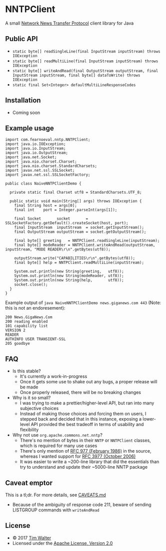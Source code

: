 # NNTPClient

A small [Network News Transfer Protocol][rfc3977] client library for Java

## Public API

- `static byte[] readSingleLine(final InputStream inputStream) throws IOException`
- `static byte[] readMultiLine(final InputStream inputStream) throws IOException`
- `static byte[] writeAndRead(final OutputStream outputStream, final InputStream inputStream, final byte[] dataToWrite) throws IOException`
- `static final Set<Integer> defaultMultiLineResponseCodes`

## Installation

- Coming soon

## Example usage

    import com.fearnoeval.nntp.NNTPClient;
    import java.io.IOException;
    import java.io.InputStream;
    import java.io.OutputStream;
    import java.net.Socket;
    import java.nio.charset.Charset;
    import java.nio.charset.StandardCharsets;
    import javax.net.ssl.SSLSocket;
    import javax.net.ssl.SSLSocketFactory;

    public class NaiveNNTPClientDemo {

      private static final Charset utf8 = StandardCharsets.UTF_8;

      public static void main(String[] args) throws IOException {
        final String host = args[0];
        final int    port = Integer.parseInt(args[1]);

        final Socket       socket       = SSLSocketFactory.getDefault().createSocket(host, port);
        final InputStream  inputStream  = socket.getInputStream();
        final OutputStream outputStream = socket.getOutputStream();

        final byte[] greeting   = NNTPClient.readSingleLine(inputStream);
        final byte[] modeReader = NNTPClient.writeAndRead(outputStream, inputStream, "MODE READER\r\n".getBytes(utf8));

        outputStream.write("CAPABILITIES\r\n".getBytes(utf8));
        final byte[] help = NNTPClient.readMultiLine(inputStream);

        System.out.println(new String(greeting,   utf8));
        System.out.println(new String(modeReader, utf8));
        System.out.println(new String(help,       utf8));
        socket.close();
      }
    }

Example output of `java NaiveNNTPClientDemo news.giganews.com 443` (Note: this
is not an endoresement):

    200 News.GigaNews.Com
    200 reading enabled
    101 capability list
    VERSION 2
    READER
    AUTHINFO USER TRANSIENT-SSL
    205 goodbye

## FAQ

- Is this stable?
  - It's currently a work-in-progress
  - Once it gets some use to shake out any bugs, a proper release will be made
  - Once properly released, there will be no breaking changes
- Why is it so small?
  - I was trying to make a prettier/higher-level API, but ran into many
  subjective choices
  - Instead of making those choices and forcing them on users, I stepped back
  and decided that in this instance, exposing a lower-level API provided the
  best tradeoff in terms of usability and flexibility
- Why not use `org.apache.commons.net.nntp`?
  - There's no mention of bytes in their `NNTP` or `NNTPClient` classes, which
  is required for many use cases
  - There's only mention of [RFC 977 (February 1986)][rfc977] in the source,
  whereas I wanted support for [RFC 3977 (October 2006)][rfc3977]
  - It was easier to write a ~200-line library that did the essentials than try
  to understand and update their ~5000-line NNTP package

## Caveat emptor

This is a tl;dr. For more details, see [CAVEATS.md](CAVEATS.md)

- Because of the ambiguity of response code 211, beware of sending LISTGROUP
commands with `writeAndRead`

## License

- © 2017 [Tim Walter](https://www.fearnoeval.com/)
- Licensed under the [Apache License, Version 2.0](LICENSE)

[rfc977]: https://tools.ietf.org/html/rfc977
[rfc3977]: https://tools.ietf.org/html/rfc3977
